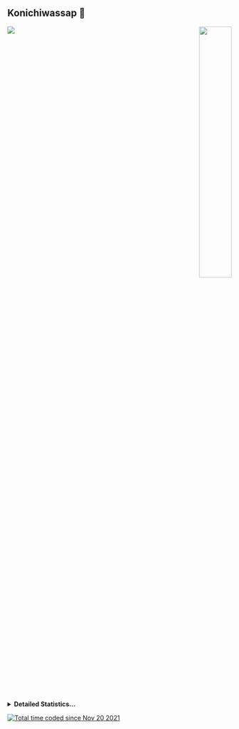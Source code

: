 ## Konichiwassap 👋 <br>

<img align="left" src="https://github-readme-stats.vercel.app/api?username=NotAddison&show_icons=true&include_all_commits=true&hide_border=true&theme=dark&bg_color=00000000">

<div align="right">
  <img src="https://github-readme-stats.vercel.app/api/top-langs/?username=NotAddison&layout=compact&hide_border=true&theme=dark&bg_color=00000000&langs_count=9" width="38%">
</div>

##   
<details align="left">
    <summary> <b>Detailed Statistics...</b></summary>
      <p>> Data tracked since November 2021</p>
      <img src="https://wakatime.com/share/@NotAddison/1d285dd1-1a6b-4b7f-a309-a698b469ff9c.svg" height="500">
</details>

<a href="https://wakatime.com/@34d1de78-2bb7-440f-af5f-bf6a3a24305c"><img src="https://wakatime.com/badge/user/34d1de78-2bb7-440f-af5f-bf6a3a24305c.svg?style=for-the-badge" alt="Total time coded since Nov 20 2021" /></a>

